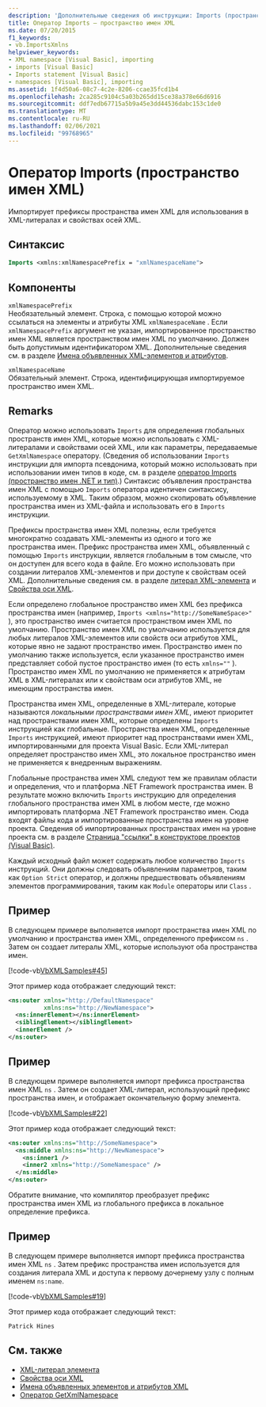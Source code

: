 ```yaml
---
description: 'Дополнительные сведения об инструкции: Imports (пространство имен XML)'
title: Оператор Imports — пространство имен XML
ms.date: 07/20/2015
f1_keywords:
- vb.ImportsXmlns
helpviewer_keywords:
- XML namespace [Visual Basic], importing
- imports [Visual Basic]
- Imports statement [Visual Basic]
- namespaces [Visual Basic], importing
ms.assetid: 1f4d50a6-08c7-4c2e-8206-ccae35fcd1b4
ms.openlocfilehash: 2ca285c9104c5a03b265dd15ce38a378e66d6916
ms.sourcegitcommit: ddf7edb67715a5b9a45e3dd44536dabc153c1de0
ms.translationtype: MT
ms.contentlocale: ru-RU
ms.lasthandoff: 02/06/2021
ms.locfileid: "99768965"
---
```

# <a name="imports-statement-xml-namespace"></a>Оператор Imports (пространство имен XML)

Импортирует префиксы пространства имен XML для использования в XML-литералах и свойствах осей XML.

## <a name="syntax"></a>Синтаксис

```vb
Imports <xmlns:xmlNamespacePrefix = "xmlNamespaceName">
```

## <a name="parts"></a>Компоненты

`xmlNamespacePrefix`  
Необязательный элемент. Строка, с помощью которой можно ссылаться на элементы и атрибуты XML `xmlNamespaceName` . Если `xmlNamespacePrefix` аргумент не указан, импортированное пространство имен XML является пространством имен XML по умолчанию. Должен быть допустимым идентификатором XML. Дополнительные сведения см. в разделе [Имена объявленных XML-элементов и атрибутов](../../programming-guide/language-features/xml/names-of-declared-xml-elements-and-attributes.md).

`xmlNamespaceName`  
Обязательный элемент. Строка, идентифицирующая импортируемое пространство имен XML.

## <a name="remarks"></a>Remarks

Оператор можно использовать `Imports` для определения глобальных пространств имен XML, которые можно использовать с XML-литералами и свойствами осей XML, или как параметры, передаваемые `GetXmlNamespace` оператору. (Сведения об использовании `Imports` инструкции для импорта псевдонима, который можно использовать при использовании имен типов в коде, см. в разделе [оператор Imports (пространство имен .NET и тип)](imports-statement-net-namespace-and-type.md).) Синтаксис объявления пространства имен XML с помощью `Imports` оператора идентичен синтаксису, используемому в XML. Таким образом, можно скопировать объявление пространства имен из XML-файла и использовать его в `Imports` инструкции.

Префиксы пространства имен XML полезны, если требуется многократно создавать XML-элементы из одного и того же пространства имен. Префикс пространства имен XML, объявленный с помощью `Imports` инструкции, является глобальным в том смысле, что он доступен для всего кода в файле. Его можно использовать при создании литералов XML-элементов и при доступе к свойствам осей XML. Дополнительные сведения см. в разделе [литерал XML-элемента](../xml-literals/xml-element-literal.md) и [Свойства оси XML](../xml-axis/index.md).

Если определено глобальное пространство имен XML без префикса пространства имен (например, `Imports <xmlns="http://SomeNameSpace>"` ), это пространство имен считается пространством имен XML по умолчанию. Пространство имен XML по умолчанию используется для любых литералов XML-элементов или свойств оси атрибутов XML, которые явно не задают пространство имен. Пространство имен по умолчанию также используется, если указанное пространство имен представляет собой пустое пространство имен (то есть `xmlns=""` ). Пространство имен XML по умолчанию не применяется к атрибутам XML в XML-литералах или к свойствам оси атрибутов XML, не имеющим пространства имен.

Пространства имен XML, определенные в XML-литерале, которые называются *локальными пространствами имен XML*, имеют приоритет над пространствами имен XML, которые определены `Imports` инструкцией как глобальные. Пространства имен XML, определенные `Imports` инструкцией, имеют приоритет над пространствами имен XML, импортированными для проекта Visual Basic. Если XML-литерал определяет пространство имен XML, это локальное пространство имен не применяется к внедренным выражениям.

Глобальные пространства имен XML следуют тем же правилам области и определения, что и платформа .NET Framework пространства имен. В результате можно включить `Imports` инструкцию для определения глобального пространства имен XML в любом месте, где можно импортировать платформа .NET Framework пространство имен. Сюда входят файлы кода и импортированные пространства имен на уровне проекта. Сведения об импортированных пространствах имен на уровне проекта см. в разделе [Страница "ссылки" в конструкторе проектов (Visual Basic)](/visualstudio/ide/reference/references-page-project-designer-visual-basic).

Каждый исходный файл может содержать любое количество `Imports` инструкций. Они должны следовать объявлениям параметров, таким как `Option Strict` оператор, и должны предшествовать объявлениям элементов программирования, таким как `Module` операторы или `Class` .

## <a name="example"></a>Пример

В следующем примере выполняется импорт пространства имен XML по умолчанию и пространства имен XML, определенного префиксом `ns` . Затем он создает литералы XML, которые используют оба пространства имен.

[!code-vb[VbXMLSamples#45](~/samples/snippets/visualbasic/VS_Snippets_VBCSharp/VbXMLSamples/VB/Module1.vb#45)]

Этот пример кода отображает следующий текст:

```xml
<ns:outer xmlns="http://DefaultNamespace"
          xmlns:ns="http://NewNamespace">
  <ns:innerElement></ns:innerElement>
  <siblingElement></siblingElement>
  <innerElement />
</ns:outer>
```

## <a name="example"></a>Пример

В следующем примере выполняется импорт префикса пространства имен XML `ns` . Затем он создает XML-литерал, использующий префикс пространства имен, и отображает окончательную форму элемента.

[!code-vb[VbXMLSamples#22](~/samples/snippets/visualbasic/VS_Snippets_VBCSharp/VbXMLSamples/VB/XMLSamples10.vb#22)]

Этот пример кода отображает следующий текст:

```xml
<ns:outer xmlns:ns="http://SomeNamespace">
  <ns:middle xmlns:ns="http://NewNamespace">
    <ns:inner1 />
    <inner2 xmlns="http://SomeNamespace" />
  </ns:middle>
</ns:outer>
```

Обратите внимание, что компилятор преобразует префикс пространства имен XML из глобального префикса в локальное определение префикса.

## <a name="example"></a>Пример

В следующем примере выполняется импорт префикса пространства имен XML `ns` . Затем префикс пространства имен используется для создания литерала XML и доступа к первому дочернему узлу с полным именем `ns:name`.

[!code-vb[VbXMLSamples#19](~/samples/snippets/visualbasic/VS_Snippets_VBCSharp/VbXMLSamples/VB/XMLSamples8.vb#19)]

Этот пример кода отображает следующий текст:

`Patrick Hines`

## <a name="see-also"></a>См. также

- [XML-литерал элемента](../xml-literals/xml-element-literal.md)
- [Свойства оси XML](../xml-axis/index.md)
- [Имена объявленных элементов и атрибутов XML](../../programming-guide/language-features/xml/names-of-declared-xml-elements-and-attributes.md)
- [Оператор GetXmlNamespace](../operators/getxmlnamespace-operator.md)
